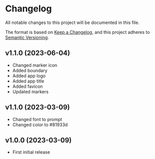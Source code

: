 # Changelog

All notable changes to this project will be documented in this file.

The format is based on [Keep a Changelog](https://keepachangelog.com/en/1.0.0/),
and this project adheres to [Semantic Versioning](https://semver.org/spec/v2.0.0.html).

## v1.1.0 (2023-06-04)
- Changed marker icon
- Added boundary
- Added app logo
- Added app title
- Added favicon
- Updated markers

## v1.1.0 (2023-03-09)
- Changed font to prompt
- Changed color to #81933d

## v1.0.0 (2023-03-09)
- First initial release